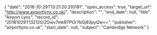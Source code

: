 {
  "date": "2018-10-29T13:21:20.310181", 
  "open_access": true, 
  "target_url": "http://www.airportlynx.co.uk/", 
  "description": "", 
  "end_date": null, 
  "title": "Airport Lynx", 
  "record_id": "20181029T132120/ZGwv7mkR7POr7bGj83pyQw==", 
  "publisher": "airportlynx.co.uk", 
  "start_date": null, 
  "subject": "Cambridge Network"
}

